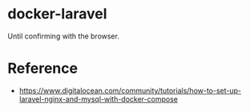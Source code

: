 # docker-laravel
Until confirming with the browser.

# Reference
- https://www.digitalocean.com/community/tutorials/how-to-set-up-laravel-nginx-and-mysql-with-docker-compose